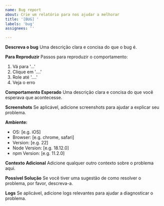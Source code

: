 ```yaml
---
name: Bug report
about: Crie um relatório para nos ajudar a melhorar
title: '[BUG] '
labels: 'bug'
assignees: ''

---
```


**Descreva o bug**
Uma descrição clara e concisa do que o bug é.

**Para Reproduzir**
Passos para reproduzir o comportamento:
1. Vá para '...'
2. Clique em '....'
3. Role até '....'
4. Veja o erro

**Comportamento Esperado**
Uma descrição clara e concisa do que você esperava que acontecesse.

**Screenshots**
Se aplicável, adicione screenshots para ajudar a explicar seu problema.

**Ambiente:**
 - OS: [e.g. iOS]
 - Browser: [e.g. chrome, safari]
 - Version: [e.g. 22]
 - Node Version: [e.g. 18.12.0]
 - npm Version: [e.g. 11.2.0]

**Contexto Adicional**
Adicione qualquer outro contexto sobre o problema aqui.

**Possível Solução**
Se você tiver uma sugestão de como resolver o problema, por favor, descreva-a.

**Logs**
Se aplicável, adicione logs relevantes para ajudar a diagnosticar o problema. 